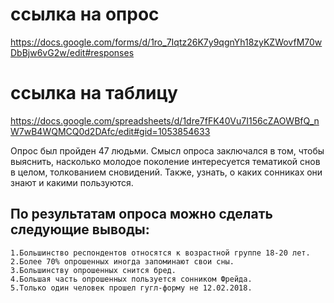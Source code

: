# ссылка на опрос
https://docs.google.com/forms/d/1ro_7Iqtz26K7y9qgnYh18zyKZWovfM70wDbBjw6vG2w/edit#responses
# ссылка на таблицу
https://docs.google.com/spreadsheets/d/1dre7fFK40Vu7I156cZAOWBfQ_nW7wB4WQMCQ0d2DAfc/edit#gid=1053854633

Опрос был пройден 47 людьми. Смысл опроса заключался в том, чтобы выяснить, насколько молодое поколение интересуется тематикой снов в целом, толкованием сновидений. Также, узнать, о каких сонниках они знают и какими пользуются.
## По результатам опроса можно сделать следующие выводы:
    1.Большинство респондентов относятся к возрастной группе 18-20 лет. 
    2.Более 70% опрошенных иногда запоминают свои сны.
    3.Большинству опрошенных снится бред.
    4.Большая часть опрошенных пользуется сонником Фрейда.
    5.Только один человек прошел гугл-форму не 12.02.2018.


